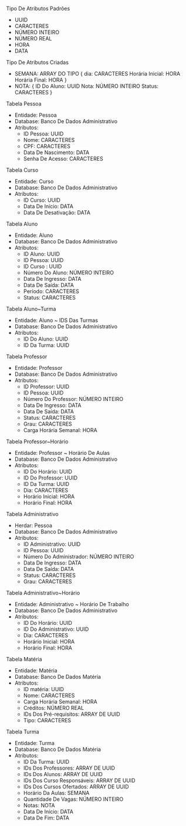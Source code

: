Tipo De Atributos Padrões
  - UUID
  - CARACTERES
  - NÚMERO INTEIRO
  - NÚMERO REAL
  - HORA
  - DATA

Tipo De Atributos Criadas
  - SEMANA: ARRAY DO TIPO {
    dia: CARACTERES
    Horária Inicial: HORA
    Horária Final: HORA
  }
  - NOTA: {
    ID Do Aluno: UUID
    Nota: NÚMERO INTEIRO
    Status: CARACTERES
  }

Tabela Pessoa
- Entidade: Pessoa
- Database: Banco De Dados Administrativo
- Atributos:
  - ID Pessoa: UUID
  - Nome: CARACTERES
  - CPF: CARACTERES
  - Data De Nascimento: DATA
  - Senha De Acesso: CARACTERES

Tabela Curso
- Entidade: Curso
- Database: Banco De Dados Administrativo
- Atributos:
  - ID Curso: UUID
  - Data De Início: DATA
  - Data De Desativação: DATA

Tabela Aluno
- Entidade: Aluno
- Database: Banco De Dados Administrativo
- Atributos:
  - ID Aluno: UUID
  - ID Pessoa: UUID
  - ID Curso : UUID
  - Número Do Aluno: NÚMERO INTEIRO
  - Data De Ingresso: DATA
  - Data De Saída: DATA
  - Período: CARACTERES
  - Status: CARACTERES

Tabela Aluno~Turma
- Entidade: Aluno ~ IDS Das Turmas
- Database: Banco De Dados Administrativo
- Atributos:
  - ID Do Aluno: UUID
  - ID Da Turma: UUID
  
Tabela Professor
- Entidade: Professor
- Database: Banco De Dados Administrativo
- Atributos:
  - ID Professor: UUID
  - ID Pessoa: UUID
  - Número Do Professor: NÚMERO INTEIRO
  - Data De Ingresso: DATA
  - Data De Saída: DATA
  - Status: CARACTERES
  - Grau: CARACTERES
  - Carga Horária Semanal: HORA
  
Tabela Professor~Horário 
- Entidade: Professor ~ Horário De Aulas
- Database: Banco De Dados Administrativo
- Atributos:
  - ID Do Horário: UUID
  - ID Do Professor: UUID
  - ID Da Turma: UUID
  - Dia: CARACTERES
  - Horário Inicial: HORA
  - Horário Final: HORA

Tabela Administrativo
- Herdar: Pessoa
- Database: Banco De Dados Administrativo
- Atributos:
  - ID Administrativo: UUID
  - ID Pessoa: UUID
  - Número Do Administrador: NÚMERO INTEIRO
  - Data De Ingresso: DATA
  - Data De Saída: DATA
  - Status: CARACTERES
  - Grau: CARACTERES
  
Tabela Administrativo~Horário 
- Entidade: Administrativo ~ Horário De Trabalho
- Database: Banco De Dados Administrativo
- Atributos:
  - ID Do Horário: UUID
  - ID Do Administrativo: UUID
  - Dia: CARACTERES
  - Horário Inicial: HORA
  - Horário Final: HORA

Tabela Matéria
- Entidade: Matéria
- Database: Banco De Dados Matéria
- Atributos:
  - ID matéria: UUID
  - Nome: CARACTERES
  - Carga Horária Semanal: HORA
  - Créditos: NÚMERO REAL
  - IDs Dos Pré-requisitos: ARRAY DE UUID
  - Tipo: CARACTERES

Tabela Turma
- Entidade: Turma
- Database: Banco De Dados Matéria
- Atributos:
  - ID Da Turma: UUID
  - IDs Dos Professores: ARRAY DE UUID
  - IDs Dos Alunos: ARRAY DE UUID
  - IDs Dos Curso Responsáveis: ARRAY DE UUID
  - IDs Dos Cursos Ofertados: ARRAY DE UUID
  - Horário Da Aulas: SEMANA
  - Quantidade De Vagas: NÚMERO INTEIRO
  - Notas: NOTA
  - Data De Início: DATA
  - Data De Fim: DATA 
